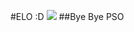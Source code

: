 #ELO :D
![](http://cdn.akamai.steamstatic.com/steamcommunity/public/images/avatars/24/245f1564489a98359564d68093dd8ecbf573bbd7_full.jpg)
##Bye Bye PSO

